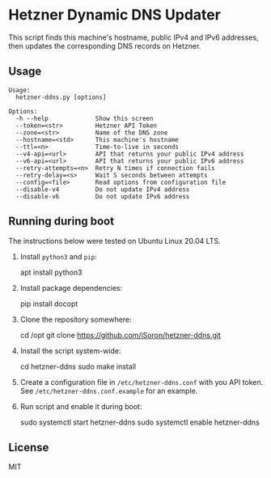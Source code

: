 # Hetzner Dynamic DNS Updater

This script finds this machine's hostname, public IPv4 and IPv6 addresses,
then updates the corresponding DNS records on Hetzner.

## Usage

```text
Usage:
  hetzner-ddns.py [options]

Options:
  -h --help             Show this screen
  --token=<str>         Hetzner API Token
  --zone=<str>          Name of the DNS zone
  --hostname=<std>      This machine's hostname
  --ttl=<n>             Time-to-live in seconds
  --v4-api=<url>        API that returns your public IPv4 address
  --v6-api=<url>        API that returns your public IPv6 address
  --retry-attempts=<n>  Retry N times if connection fails
  --retry-delay=<s>     Wait S seconds between attempts
  --config=<file>       Read options from configuration file
  --disable-v4          Do not update IPv4 address
  --disable-v6          Do not update IPv6 address
```

## Running during boot

The instructions below were tested on Ubuntu Linux 20.04 LTS. 

1. Install `python3` and `pip`:

    apt install python3

2. Install package dependencies:

    pip install docopt

3. Clone the repository somewhere:

    cd /opt
    git clone https://github.com/iSoron/hetzner-ddns.git

4. Install the script system-wide:

    cd hetzner-ddns
    sudo make install

5. Create a configuration file in `/etc/hetzner-ddns.conf` with you API token. See `/etc/hetzner-ddns.conf.example` for an example.

6. Run script and enable it during boot:

    sudo systemctl start hetzner-ddns
    sudo systemctl enable hetzner-ddns

## License

MIT
